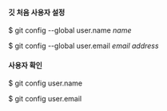 #### 깃 처음 사용자 설정

$ git config --global user.name *name*

$ git config --global user.email *email address*



#### 사용자 확인

$ git config user.name

$ git config user.email

